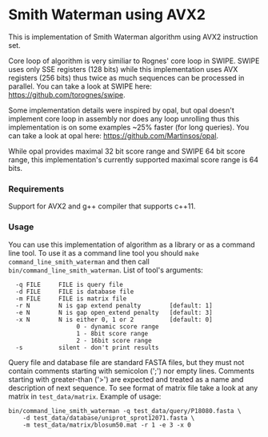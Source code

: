 # Smith Waterman using AVX2

This is implementation of Smith Waterman algorithm using AVX2 instruction set.

Core loop of algorithm is very similiar to Rognes' core loop in SWIPE. SWIPE uses only SSE registers (128 bits) while this implementation uses AVX registers (256 bits) thus twice as much sequences can be processed in parallel. You can take a look at SWIPE here: <https://github.com/torognes/swipe>.

Some implementation details were inspired by opal, but opal doesn't implement core loop in assembly nor does any loop unrolling thus this implementation is on some examples ~25% faster (for long queries). You can take a look at opal here: <https://github.com/Martinsos/opal>.

While opal provides maximal 32 bit score range and SWIPE 64 bit score range, this implementation's currently supported maximal score range is 64 bits.

### Requirements

Support for AVX2 and g++ compiler that supports c++11.

### Usage

You can use this implementation of algorithm as a library or as a command line tool. To use it as a command line tool you should `make command_line_smith_waterman` and then call `bin/command_line_smith_waterman`. List of tool's arguments:

```
  -q FILE     FILE is query file
  -d FILE     FILE is database file
  -m FILE     FILE is matrix file
  -r N        N is gap extend penalty        [default: 1]
  -e N        N is gap open_extend penalty   [default: 3]
  -x N        N is either 0, 1 or 2          [default: 0]
                   0 - dynamic score range
                   1 - 8bit score range
                   2 - 16bit score range
  -s          silent - don't print results
```

Query file and database file are standard FASTA files, but they must not contain comments starting with semicolon (';') nor empty lines. Comments starting with greater-than ('>') are expected and treated as a name and description of next sequence. To see format of matrix file take a look at any matrix in `test_data/matrix`.
Example of usage:
```
bin/command_line_smith_waterman -q test_data/query/P18080.fasta \
	-d test_data/database/uniprot_sprot12071.fasta \
	-m test_data/matrix/blosum50.mat -r 1 -e 3 -x 0
```
